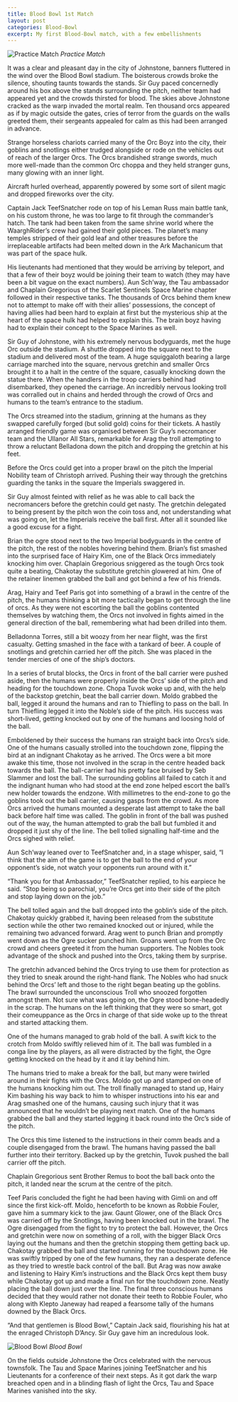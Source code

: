 ```yaml
---
title: Blood Bowl 1st Match
layout: post
categories: Blood-Bowl
excerpt: My first Blood-Bowl match, with a few embellishments
---
```

![Practice Match](/assets/images/bloodbowlscore.jpg)
*Practice Match*

It was a clear and pleasant day in the city of Johnstone, banners fluttered in the wind over the Blood Bowl stadium. The boisterous crowds broke the silence, shouting taunts towards the stands. Sir Guy paced concernedly around his box above the stands surrounding the pitch, neither team had appeared yet and the crowds thirsted for blood. The skies above Johnstone cracked as the warp invaded the mortal realm. Ten thousand orcs appeared as if by magic outside the gates, cries of terror from the guards on the walls greeted them, their sergeants appealed for calm as this had been arranged in advance.

Strange horseless chariots carried many of the Orc Boyz into the city, their goblins and snotlings either trudged alongside or rode on the vehicles out of reach of the larger Orcs. The Orcs brandished strange swords, much more well-made than the common Orc choppa and they held stranger guns, many glowing with an inner light.

Aircraft hurled overhead, apparently powered by some sort of silent magic and dropped fireworks over the city.

Captain Jack TeefSnatcher rode on top of his Leman Russ main battle tank, on his custom throne, he was too large to fit through the commander’s hatch. The tank had been taken from the same shrine world where the WaarghRider’s crew had gained their gold pieces. The planet’s many temples stripped of their gold leaf and other treasures before the irreplaceable artifacts had been melted down in the Ark Machanicum that was part of the space hulk.

His lieutenants had mentioned that they would be arriving by teleport, and that a few of their boyz would be joining their team to watch (they may have been a bit vague on the exact numbers). Aun Sch’way, the Tau ambassador and Chaplain Gregorious of the Scarlet Sentinels Space Marine chapter followed in their respective tanks. The thousands of Orcs behind them knew not to attempt to make off with their allies’ possessions, the concept of having allies had been hard to explain at first but the mysterious ship at the heart of the space hulk had helped to explain this. The brain boyz having had to explain their concept to the Space Marines as well.

Sir Guy of Johnstone, with his extremely nervous bodyguards, met the huge Orc outside the stadium. A shuttle dropped into the square next to the stadium and delivered most of the team. A huge squiggaloth bearing a large carriage marched into the square, nervous gretchin and smaller Orcs brought it to a halt in the centre of the square, casually knocking down the statue there. When the handlers in the troop carriers behind had disembarked, they opened the carriage. An incredibly nervous looking troll was corralled out in chains and herded through the crowd of Orcs and humans to the team’s entrance to the stadium.

The Orcs streamed into the stadium, grinning at the humans as they swapped carefully forged (but solid gold) coins for their tickets. A hastily arranged friendly game was organised between Sir Guy’s necromancer team and the Ullanor All Stars, remarkable for Arag the troll attempting to throw a reluctant Belladona down the pitch and dropping the gretchin at his feet.

Before the Orcs could get into a proper brawl on the pitch the Imperial Nobility team of Christoph arrived. Pushing their way through the gretchins guarding the tanks in the square the Imperials swaggered in.

Sir Guy almost feinted with relief as he was able to call back the necromancers before the gretchin could get nasty. The gretchin delegated to being present by the pitch won the coin toss and, not understanding what was going on, let the Imperials receive the ball first. After all it sounded like a good excuse for a fight.

Brian the ogre stood next to the two Imperial bodyguards in the centre of the pitch, the rest of the nobles hovering behind them. Brian’s fist smashed into the surprised face of Hairy Kim, one of the Black Orcs immediately knocking him over. Chaplain Gregorious sniggered as the tough Orcs took quite a beating, Chakotay the substitute gretchin glowered at him. One of the retainer linemen grabbed the ball and got behind a few of his friends.

Arag, Hairy and Teef Paris got into something of a brawl in the centre of the pitch, the humans thinking a bit more tactically began to get through the line of orcs. As they were not escorting the ball the goblins contented themselves by watching them, the Orcs not involved in fights aimed in the general direction of the ball, remembering what had been drilled into them.

Belladonna Torres, still a bit woozy from her near flight, was the first casualty. Getting smashed in the face with a tankard of beer. A couple of snotlings and gretchin carried her off the pitch. She was placed in the tender mercies of one of the ship’s doctors.

In a series of brutal blocks, the Orcs in front of the ball carrier were pushed aside, then the humans were properly inside the Orcs’ side of the pitch and heading for the touchdown zone. Chopa Tuvok woke up and, with the help of the backstop gretchin, beat the ball carrier down. Moldo grabbed the ball, legged it around the humans and ran to Thiefling to pass on the ball. In turn Thiefling legged it into the Noble’s side of the pitch. His success was short-lived, getting knocked out by one of the humans and loosing hold of the ball.

Emboldened by their success the humans ran straight back into Orcs’s side. One of the humans casually strolled into the touchdown zone, flipping the bird at an indignant Chakotay as he arrived. The Orcs were a bit more awake this time, those not involved in the scrap in the centre headed back towards the ball. The ball-carrier had his pretty face bruised by Seb Slammer and lost the ball. The surrounding goblins all failed to catch it and the indignant human who had stood at the end zone helped escort the ball’s new holder towards the endzone. With millimetres to the end-zone to go the goblins took out the ball carrier, causing gasps from the crowd. As more Orcs arrived the humans mounted a desperate last attempt to take the ball back before half time was called. The goblin in front of the ball was pushed out of the way, the human attempted to grab the ball but fumbled it and dropped it just shy of the line. The bell tolled signalling half-time and the Orcs sighed with relief.

Aun Sch’way leaned over to TeefSnatcher and, in a stage whisper, said, “I think that the aim of the game is to get the ball to the end of your opponent’s side, not watch your opponents run around with it.”

“Thank you for that Ambassador,” TeefSnatcher replied, to his earpiece he said. “Stop being so parochial, you’re Orcs get into their side of the pitch and stop laying down on the job.”

The bell tolled again and the ball dropped into the goblin’s side of the pitch. Chakotay quickly grabbed it, having been released from the substitute section while the other two remained knocked out or injured, while the remaining two advanced forward. Arag went to punch Brian and promptly went down as the Ogre sucker punched him. Groans went up from the Orc crowd and cheers greeted it from the human supporters. The Nobles took advantage of the shock and pushed into the Orcs, taking them by surprise.

The gretchin advanced behind the Orcs trying to use them for protection as they tried to sneak around the right-hand flank. The Nobles who had snuck behind the Orcs’ left and those to the right began beating up the goblins. The brawl surrounded the unconscious Troll who snoozed forgotten amongst them. Not sure what was going on, the Ogre stood bone-headedly in the scrap. The humans on the left thinking that they were so smart, got their comeuppance as the Orcs in charge of that side woke up to the threat and started attacking them.

One of the humans managed to grab hold of the ball. A swift kick to the crotch from Moldo swiftly relieved him of it. The ball was fumbled in a conga line by the players, as all were distracted by the fight, the Ogre getting knocked on the head by it and it lay behind him.

The humans tried to make a break for the ball, but many were twirled around in their fights with the Orcs. Moldo got up and stamped on one of the humans knocking him out. The troll finally managed to stand up, Hairy Kim bashing his way back to him to whisper instructions into his ear and Arag smashed one of the humans, causing such injury that it was announced that he wouldn’t be playing next match. One of the humans grabbed the ball and they started legging it back round into the Orc’s side of the pitch.

The Orcs this time listened to the instructions in their comm beads and a couple disengaged from the brawl. The humans having passed the ball further into their territory. Backed up by the gretchin, Tuvok pushed the ball carrier off the pitch.

Chaplain Gregorious sent Brother Remus to boot the ball back onto the pitch, it landed near the scrum at the centre of the pitch.

Teef Paris concluded the fight he had been having with Gimli on and off since the first kick-off. Moldo, henceforth to be known as Robbie Fouler, gave him a summary kick to the jaw. Gaunt Glower, one of the Black Orcs was carried off by the Snotlings, having been knocked out in the brawl. The Ogre disengaged from the fight to try to protect the ball. However, the Orcs and gretchin were now on something of a roll, with the bigger Black Orcs laying out the humans and then the gretchin stopping them getting back up. Chakotay grabbed the ball and started running for the touchdown zone. He was swiftly tripped by one of the few humans, they ran a desperate defence as they tried to wrestle back control of the ball. But Arag was now awake and listening to Hairy Kim’s instructions and the Black Orcs kept them busy while Chakotay got up and made a final run for the touchdown zone. Neatly placing the ball down just over the line. The final three conscious humans decided that they would rather not donate their teeth to Robbie Fouler, who along with Klepto Janeway had reaped a fearsome tally of the humans downed by the Black Orcs.

“And that gentlemen is Blood Bowl,” Captain Jack said, flourishing his hat at the enraged Christoph D’Ancy. Sir Guy gave him an incredulous look.

![Blood Bowl](/assets/images/bloodbowlscrimmage.jpg)
*Blood Bowl*

On the fields outside Johnstone the Orcs celebrated with the nervous townsfolk. The Tau and Space Marines joining TeefSnatcher and his Lieutenants for a conference of their next steps. As it got dark the warp breached open and in a blinding flash of light the Orcs, Tau and Space Marines vanished into the sky.
